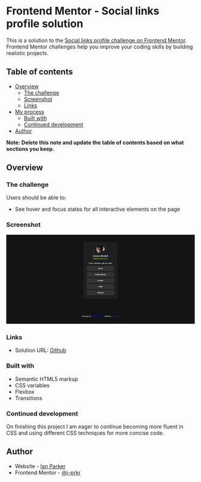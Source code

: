 # Frontend Mentor - Social links profile solution

This is a solution to the [Social links profile challenge on Frontend Mentor](https://www.frontendmentor.io/challenges/social-links-profile-UG32l9m6dQ). Frontend Mentor challenges help you improve your coding skills by building realistic projects.

## Table of contents

- [Overview](#overview)
  - [The challenge](#the-challenge)
  - [Screenshot](#screenshot)
  - [Links](#links)
- [My process](#my-process)
  - [Built with](#built-with)
  - [Continued development](#continued-development)
- [Author](#author)

**Note: Delete this note and update the table of contents based on what sections you keep.**

## Overview

### The challenge

Users should be able to:

- See hover and focus states for all interactive elements on the page

### Screenshot

![](./assets/screenshot.png)

### Links

- Solution URL: [Github](https://github.com/i-prkr/social-links-profile)

### Built with

- Semantic HTML5 markup
- CSS variables
- Flexbox
- Transitions

### Continued development

On finishing this project I am eager to continue becoming more fluent in CSS and using different CSS techniques for more concise code.

## Author

- Website - [Ian Parker](https://github.com/i-prkr)
- Frontend Mentor - [@i-prkr](https://www.frontendmentor.io/profile/i-prkr)
